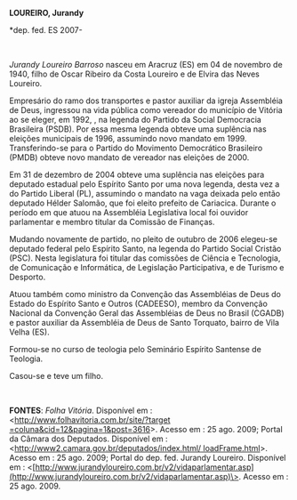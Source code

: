 **LOUREIRO, Jurandy**

\*dep. fed. ES 2007-

 

*Jurandy Loureiro Barroso* nasceu em Aracruz (ES) em 04 de novembro de
1940, filho de Oscar Ribeiro da Costa Loureiro e de Elvira das Neves
Loureiro.

Empresário do ramo dos transportes e pastor auxiliar da igreja
Assembléia de Deus, ingressou na vida pública como vereador do município
de Vitória ao se eleger, em 1992, , na legenda do Partido da Social
Democracia Brasileira (PSDB). Por essa mesma legenda obteve uma
suplência nas eleições municipais de 1996, assumindo novo mandato em
1999. Transferindo-se para o Partido do Movimento Democrático Brasileiro
(PMDB) obteve novo mandato de vereador nas eleições de 2000.

Em 31 de dezembro de 2004 obteve uma suplência nas eleições para
deputado estadual pelo Espírito Santo por uma nova legenda, desta vez a
do Partido Liberal (PL), assumindo o mandato na vaga deixada pelo então
deputado Hélder Salomão, que foi eleito prefeito de Cariacica. Durante o
período em que atuou na Assembléia Legislativa local foi ouvidor
parlamentar e membro titular da Comissão de Finanças. 

Mudando novamente de partido, no pleito de outubro de 2006 elegeu-se
deputado federal pelo Espírito Santo, na legenda do Partido Social
Cristão (PSC). Nesta legislatura foi titular das comissões de Ciência e
Tecnologia, de Comunicação e Informática, de Legislação Participativa, e
de Turismo e Desporto.

Atuou também como ministro da Convenção das Assembléias de Deus do
Estado do Espírito Santo e Outros (CADEESO), membro da Convenção
Nacional da Convenção Geral das Assembléias de Deus no Brasil (CGADB) e
pastor auxiliar da Assembléia de Deus de Santo Torquato, bairro de Vila
Velha (ES).

Formou-se no curso de teologia pelo Seminário Espírito Santense de
Teologia.

Casou-se e teve um filho.

 

**FONTES**: *Folha Vitória*. Disponível em :
\<[http://www.folhavitoria.com.br/site/?target
=coluna&cid=12&pagina=1&post=3616](http://www.folhavitoria.com.br/site/?target%20=coluna&cid=12&pagina=1&post=3616)\>.
Acesso em : 25 ago. 2009; Portal da Câmara dos Deputados. Disponível em
: \<[http://www2.camara.gov.br/deputados/index.html/
loadFrame.html](http://www2.camara.gov.br/deputados/index.html/%20loadFrame.html)\>.
Acesso em : 25 ago. 2009; Portal do dep. fed. Jurandy Loureiro.
Disponível em :
\<[http://www.jurandyloureiro.com.br/v2/vidaparlamentar.asp](http://www.jurandyloureiro.com.br/v2/vidaparlamentar.asp)\>.
Acesso em : 25 ago. 2009.
